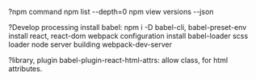 ?npm command
npm list --depth=0
npm view <package name> versions --json


?Develop processing
install babel:
  npm i -D babel-cli, babel-preset-env
install react, react-dom
webpack configuration
  install babel-loader
  scss loader
node server building
webpack-dev-server

?library, plugin
babel-plugin-react-html-attrs: allow class, for html attributes.
